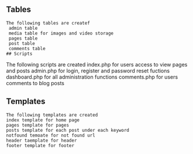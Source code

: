 
## Tables
```
The following tables are createf
 admin table 
 media table for images and video storage
 pages table
 post table
 comments table
## Scripts
```
The following scripts are created
 index.php for users access to view pages and posts
 admin.php for login, register and password reset fuctions
 dashboard.php for all administration functions
 comments.php for users comments to blog posts
## Templates
```
The following templates are created
index template for home page
pages template for pages
posts template for each post under each keyword
notfound temoate for not found url  
header taemplate for header 
footer template for footer





  
   













